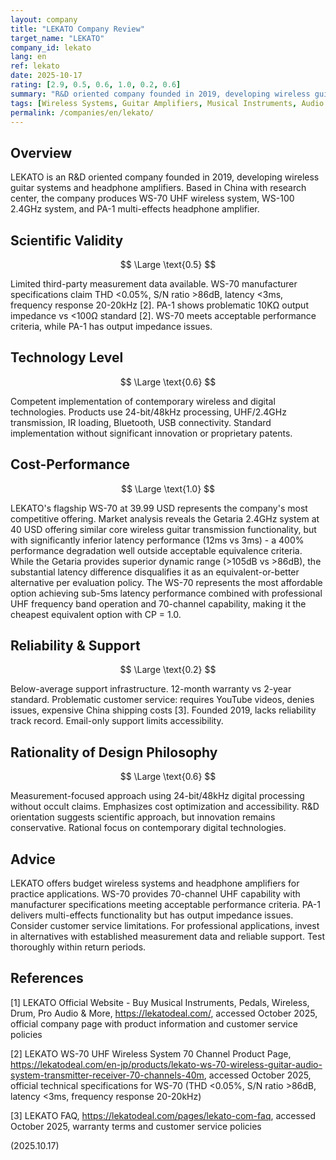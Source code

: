 ```yaml
---
layout: company
title: "LEKATO Company Review"
target_name: "LEKATO"
company_id: lekato
lang: en
ref: lekato
date: 2025-10-17
rating: [2.9, 0.5, 0.6, 1.0, 0.2, 0.6]
summary: "R&D oriented company founded in 2019, developing wireless guitar systems and headphone amplifiers with competitive pricing but limited customer service support."
tags: [Wireless Systems, Guitar Amplifiers, Musical Instruments, Audio Equipment]
permalink: /companies/en/lekato/
---
```


## Overview

LEKATO is an R&D oriented company founded in 2019, developing wireless guitar systems and headphone amplifiers. Based in China with research center, the company produces WS-70 UHF wireless system, WS-100 2.4GHz system, and PA-1 multi-effects headphone amplifier.

## Scientific Validity

$$ \Large \text{0.5} $$

Limited third-party measurement data available. WS-70 manufacturer specifications claim THD <0.05%, S/N ratio >86dB, latency <3ms, frequency response 20-20kHz [2]. PA-1 shows problematic 10KΩ output impedance vs <100Ω standard [2]. WS-70 meets acceptable performance criteria, while PA-1 has output impedance issues.

## Technology Level

$$ \Large \text{0.6} $$

Competent implementation of contemporary wireless and digital technologies. Products use 24-bit/48kHz processing, UHF/2.4GHz transmission, IR loading, Bluetooth, USB connectivity. Standard implementation without significant innovation or proprietary patents.

## Cost-Performance

$$ \Large \text{1.0} $$

LEKATO's flagship WS-70 at 39.99 USD represents the company's most competitive offering. Market analysis reveals the Getaria 2.4GHz system at 40 USD offering similar core wireless guitar transmission functionality, but with significantly inferior latency performance (12ms vs 3ms) - a 400% performance degradation well outside acceptable equivalence criteria. While the Getaria provides superior dynamic range (>105dB vs >86dB), the substantial latency difference disqualifies it as an equivalent-or-better alternative per evaluation policy. The WS-70 represents the most affordable option achieving sub-5ms latency performance combined with professional UHF frequency band operation and 70-channel capability, making it the cheapest equivalent option with CP = 1.0.

## Reliability & Support

$$ \Large \text{0.2} $$

Below-average support infrastructure. 12-month warranty vs 2-year standard. Problematic customer service: requires YouTube videos, denies issues, expensive China shipping costs [3]. Founded 2019, lacks reliability track record. Email-only support limits accessibility.

## Rationality of Design Philosophy

$$ \Large \text{0.6} $$

Measurement-focused approach using 24-bit/48kHz digital processing without occult claims. Emphasizes cost optimization and accessibility. R&D orientation suggests scientific approach, but innovation remains conservative. Rational focus on contemporary digital technologies.

## Advice

LEKATO offers budget wireless systems and headphone amplifiers for practice applications. WS-70 provides 70-channel UHF capability with manufacturer specifications meeting acceptable performance criteria. PA-1 delivers multi-effects functionality but has output impedance issues. Consider customer service limitations. For professional applications, invest in alternatives with established measurement data and reliable support. Test thoroughly within return periods.

## References

[1] LEKATO Official Website - Buy Musical Instruments, Pedals, Wireless, Drum, Pro Audio & More, https://lekatodeal.com/, accessed October 2025, official company page with product information and customer service policies

[2] LEKATO WS-70 UHF Wireless System 70 Channel Product Page, https://lekatodeal.com/en-jp/products/lekato-ws-70-wireless-guitar-audio-system-transmitter-receiver-70-channels-40m, accessed October 2025, official technical specifications for WS-70 (THD <0.05%, S/N ratio >86dB, latency <3ms, frequency response 20-20kHz)

[3] LEKATO FAQ, https://lekatodeal.com/pages/lekato-com-faq, accessed October 2025, warranty terms and customer service policies

(2025.10.17)